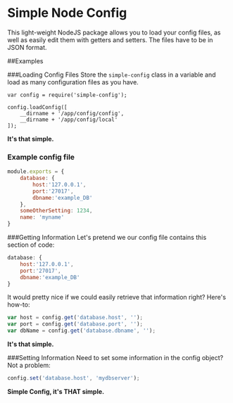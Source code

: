 Simple Node Config
===========

This light-weight NodeJS package allows you to load your config files, as well as easily edit them with getters and setters. The files have to be in JSON format.

##Examples

###Loading Config Files
Store the `simple-config` class in a variable and load as many configuration files as you have.
```
var config = require('simple-config');

config.loadConfig([
    __dirname + '/app/config/config',
    __dirname + '/app/config/local'
]);
```
**It's that simple.**

### Example config file
```js
module.exports = {
    database: {
        host:'127.0.0.1',
        port:'27017',
        dbname:'example_DB'
    },
    someOtherSetting: 1234,
    name: 'myname'
}
```

###Getting Information
Let's pretend we our config file contains this section of code:
```js
database: {
    host:'127.0.0.1',
    port:'27017',
    dbname:'example_DB'
}
```
It would pretty nice if we could easily retrieve that information right? Here's how-to:
```js
var host = config.get('database.host', '');
var port = config.get('database.port', '');
var dbName = config.get('database.dbname', '');
```
**It's that simple.**

###Setting Information
Need to set some information in the config object? Not a problem:
```js
config.set('database.host', 'mydbserver');
```

**Simple Config, it's THAT simple.**
